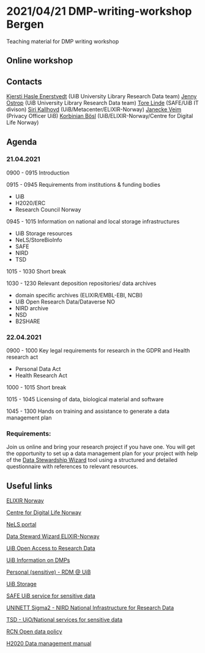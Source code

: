 2021/04/21 DMP-writing-workshop Bergen
======

Teaching material for DMP writing workshop

## Online workshop

## Contacts
[Kjersti Hasle Enerstvedt](https://www.uib.no/en/persons/Kjersti.Hasle.Enerstvedt) (UiB University Library Research Data team)
[Jenny Ostrop](https://www.uib.no/en/persons/Jenny.Ostrop) (UiB University Library Research Data team)
[Tore Linde](https://www.uib.no/en/persons/Tore.Andre.Linde) (SAFE/UiB IT divison)
[Siri Kallhovd](https://www.uib.no/en/persons/Siri.Kallhovd) (UiB/Metacenter/ELIXIR-Norway)
[Janecke Veim](https://www.uib.no/personer/Janecke.Helene.Veim) (Privacy Officer UiB)
[Korbinian Bösl](https://www.uib.no/en/persons/Korbinian.Boesl) (UiB/ELIXIR-Norway/Centre for Digital Life Norway)

## Agenda
### 21.04.2021

0900 - 0915 Introduction

0915 - 0945 Requirements from institutions & funding bodies
* UiB
* H2020/ERC
* Research Council Norway


0945 - 1015 Information on national and local storage infrastructures

* UiB Storage resources
* NeLS/StoreBioInfo
* SAFE
* NIRD
* TSD


1015 - 1030 Short break

1030 - 1230 Relevant deposition repositories/ data archives

* domain specific archives (ELIXIR/EMBL-EBI, NCBI)
* UiB Open Research Data/Dataverse NO
* NIRD archive
* NSD
* B2SHARE


### 22.04.2021

0900 - 1000 Key legal requirements for research in the GDPR and Health research act

* Personal Data Act
* Health Research Act


1000 - 1015 Short break

1015 - 1045 Licensing of data, biological material and software

1045 - 1300 Hands on training and assistance to generate a data management plan

### Requirements:

Join us online and bring your research project if you have one. You will get the opportunity to set up a data management plan for your project with help of the [Data Stewardship Wizard](https://elixir-no.ds-wizard.org/) tool using a structured and detailed questionnaire with references to relevant resources.


## Useful links

  [ELIXIR Norway](https://www.elixir-norway.org/)
  
  [Centre for Digital Life Norway](https://digitallifenorway.org/gb/)
  
  [NeLS portal](https://nels.bioinfo.no/)
  
  [Data Steward Wizard ELIXIR-Norway](https://elixir-no.ds-wizard.org/)
  
  [UiB Open Access to Research Data](https://www.uib.no/en/ub/111372/open-access-research-data)
  
  [UiB Information on DMPs](https://www.uib.no/en/ub/143694/data-management-plans)
  
  [Personal (sensitive) - RDM @ UiB](https://www.uib.no/personvern/129857/personvern-i-forskning-ved-uib)
 
  [UiB Storage](https://it.uib.no/en/File_storage_and_backup)
  
  [SAFE UiB service for sensitive data](https://www.uib.no/en/it/131011/safe-secure-access-research-data-and-e-infrastructure)
  
  [UNINETT Sigma2 - NIRD National Infrastructure for Research Data](https://documentation.sigma2.no/storage/nird.html)
  
  [TSD - UiO/National services for sensitive data](https://www.uio.no/english/services/it/research/sensitive-data/index.html)
  
  [RCN Open data policy](https://www.forskningsradet.no/en/Adviser-research-policy/open-science/open-access-to-research-data/)
  
  [H2020 Data management manual](https://ec.europa.eu/research/participants/docs/h2020-funding-guide/cross-cutting-issues/open-access-data-management/data-management_en.htm)
